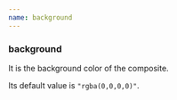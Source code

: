 ```yaml
---
name: background
---
```


### background

It is the background color of the composite.

Its default value is `"rgba(0,0,0,0)"`.
